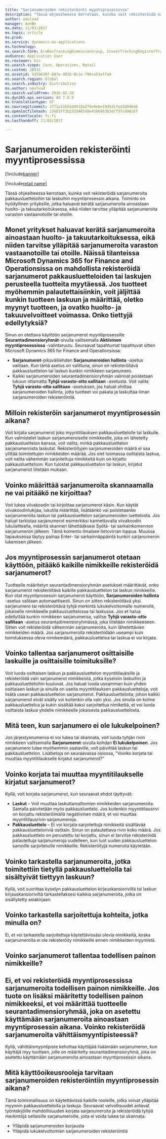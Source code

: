 ```yaml
---
title: "Sarjanumeroiden rekisteröinti myyntiprosessissa"
description: "Tässä ohjeaiheessa kerrotaan, kuinka voit rekisteröidä sarjanumeroita pakkausluetteloihin tai laskuihin myyntiprosessin aikana. Toiminto on hyödyllinen yrityksille, jotka haluavat kerätä sarjanumeroita ainoastaan huolto- ja takuutarkoituksessa, eikä niiden tarvitse ylläpitää sarjanumeroita varaston vastaanotoille tai otoille."
author: omulvad
manager: AnnBe
ms.date: 11/03/2017
ms.topic: article
ms.prod: 
ms.service: dynamics-ax-applications
ms.technology: 
ms.search.form: EcoResTrackingDimensionGroup, InventTrackingRegisterTrans, SalesEditLines, SalesTable
audience: Application User
ms.reviewer: bis
ms.search.scope: Core, Operations, Retail
ms.custom: 28931
ms.assetid: 5d39630f-607e-492b-8c1e-790ca53effa0
ms.search.region: Global
ms.search.industry: Distribution
ms.author: omulvad
ms.search.validFrom: 2016-02-28
ms.dyn365.ops.version: AX 7.0.0
ms.translationtype: HT
ms.sourcegitcommit: 2771a31b5a4d418a27de0ebe1945d1fed2d8d6d6
ms.openlocfilehash: 23683ff3b232d485d0e4386963b3dcf37cd96c6f
ms.contentlocale: fi-fi
ms.lasthandoff: 11/03/2017

---
```


# <a name="register-serial-numbers-in-the-sales-process"></a>Sarjanumeroiden rekisteröinti myyntiprosessissa

[!include[banner](../includes/banner.md)]

[!include[retail name](../includes/retail-name.md)]

Tässä ohjeaiheessa kerrotaan, kuinka voit rekisteröidä sarjanumeroita pakkausluetteloihin tai laskuihin myyntiprosessin aikana. Toiminto on hyödyllinen yrityksille, jotka haluavat kerätä sarjanumeroita ainoastaan huolto- ja takuutarkoituksessa, eikä niiden tarvitse ylläpitää sarjanumeroita varaston vastaanotoille tai otoille.

Monet yritykset haluavat kerätä sarjanumeroita ainoastaan huolto- ja takuutarkoituksessa, eikä niiden tarvitse ylläpitää sarjanumeroita varaston vastaanotoille tai otoille. Näissä tilanteissa Microsoft Dynamics 365 for Finance and Operationsissa on mahdollista rekisteröidä sarjanumerot pakkausluetteloiden tai laskujen perusteella tuotteita myytäessä. Jos tuotteet myöhemmin palautettaisiinkin, voit jäljittää kunkin tuotteen laskuun ja määrittää, oletko myynyt tuotteen, ja ovatko huolto- ja takuuvelvoitteet voimassa.
Onko tiettyjä edellytyksiä?
----------------------------

Sinun on otettava käyttöön sarjanumerot myyntiprosessille **Seurantadimensioryhmät**-sivulla valitsemalla **Aktiivinen myyntiprosessissa** -valintaruutu. Seuraavat tapahtumat tapahtuvat sitten Microsoft Dynamics 365 for Finance and Operationsissa:
-   **Sarjanumerot**-pikavälilehden **Sarjanumeroiden hallinta** -asetus valitaan. Kun tämä asetus on valittuna, sinun on rekisteröitävä pakkausluettelon tai laskun kunkin nimikkeen sarjanumero.
-   Kaikki sarjanumeroiden seurantadimensioryhmän valinnat poistetaan lukuun ottamatta **Tyhjä varasto-otto sallitaan** -asetusta. Voit valita **Tyhjä varasto-otto sallitaan** -asetuksen, jos haluat ohittaa sarjanumeroiden hallinta, jotta tuotteet voi pakata ja laskuttaa ilman sarjanumeroiden rekisteröintiä.

## <a name="when-do-i-register-serial-numbers-during-the-sales-process"></a>Milloin rekisteröin sarjanumerot myyntiprosessin aikana?
Voit kirjata sarjanumerot joko myyntitilauksen pakkausluettelolle tai laskulle. Kun valmistelet laskun sarjanumeroiselle nimikkeelle, joka on lähetetty pakkausluettelon kanssa, voit valita, minkä pakkausluettelon sarjanumeroista laskutat. Rekisteröityjen sarjanumeroiden määrä ei saa ylittää toimitettujen nimikkeiden määrää. Jos olet luomassa osittaista laskua, voit valita vähemmän sarjoitettuja nimikkeitä kuin on kirjattu pakkausluetteloon. Kun tulostat pakkausluettelon tai laskun, kirjatut sarjanumerot liitetään mukaan.

## <a name="can-i-enter-serial-numbers-by-scanning-them-or-do-i-have-to-type-them"></a>Voinko määrittää sarjanumeroita skannaamalla ne vai pitääkö ne kirjoittaa?
Voit lukea viivakoodin tai kirjoittaa sarjanumerot käsin. Kun käytät viivakoodinlukijaa, lukutila määrittää, lisätäänkö vai poistetaanko sarjanumeroita laskun tai pakkausluettelon sarjanumeroiden luettelosta. Jos haluat tarkistaa sarjanumerot esimerkiksi kannettavalla viivakoodin lukulaitteella, määritä skanneri lähettääksesi Syötä- tai sarkainkomennon sarjanumeron jälkeen. Tämä komento ilmaisee tietovirran loppua. Muussa tapauksessa täytyy painaa Enter- tai sarkainnäppäintä kunkin sarjanumeron lukemisen jälkeen.

## <a name="if-i-enable-serial-numbers-for-the-sales-process-do-i-have-to-register-all-serial-numbers-for-all-items"></a>Jos myyntiprosessin sarjanumerot otetaan käyttöön, pitääkö kaikille nimikkeille rekisteröidä sarjanumerot?
Tuotteelle määritetyn seurantadimensioryhmän asetukset määrittävät, onko sarjanumerot rekisteröitävä kaikille pakkausluettelon tai laskun nimikkeille. Kun otat myyntiprosessin sarjanumerot käyttöön, **Sarjanumeroiden hallinta** -asetus valitaan automaattisesti. Sinun on sitten rekisteröitävä yksi sarjanumero tai rekisteröitävä tyhjä merkintä lukukelvottomalle numerolle, jokaiselle nimikkeelle pakkausluettelossa tai laskussa. Jos et halua edellyttää kunkin nimikkeen sarjanumeroa, valitse **Tyhjä varasto-otto sallitaan** -asetus seurantadimensioryhmässä, joka liitetään nimikkeeseen. Sitten voit rekisteröidä vähemmän sarjanumeroita, kuin lähetettävien nimikkeiden määrä. Jos sarjanumeroita rekisteröidään useampi kuin toimituksessa oleva nimikemäärä, pakkausluetteloa tai laskua ei voi kirjata.

## <a name="can-i-register-serial-numbers-for-partial-invoices-and-partial-shipments"></a>Voinko tallentaa sarjanumerot osittaisille laskuille ja osittaisille toimituksille?
Voit luoda osittaisen laskun ja pakkausluettelon myyntitilauksille ja rekisteröidä vain sarjanumerot nimikkeistä, jotka kyseisiin laskuihin ja pakkausluetteloihin kuuluvat. Jos haluat luoda useamman kuin yhden osittaisen laskun ja sinulla on useita myyntitilauksen pakkausluetteloja, voit lisätä usean pakkausluettelon sarjanumerot. Pakkausluetteloita, johon kaikki sarjanumerot eivät sisälly voi kuitenkin olla vain yksi. Jos sinulla on kolme pakkausluetteloa ja kukin sisältää kaksi sarjoitettua nimikettä, et voi luoda osittaista laskua yhdelle nimikkeelle jokaisesta pakkausluettelosta.

## <a name="what-do-i-do-when-a-serial-number-isnt-readable"></a>Mitä teen, kun sarjanumero ei ole lukukelpoinen?
Jos järjestysnumeroa ei voi lukea tai skannata, voit luoda tyhjän rivin nimikkeen valitsemalla **Sarjanumerot**-sivulla kohdan **Ei lukukelpoinen**. Jos sarjanumero tulee myöhemmin saataville, voit päivittää laskun tai pakkausluettelon. Lisätietoja on seuraavassa osiossa, "Voinko korjata tai muuttaa myyntitilaukselle kirjatut sarjanumerot?"

## <a name="can-i-correct-or-change-the-serial-numbers-that-i-have-registered-for-a-sales-order"></a>Voinko korjata tai muuttaa myyntitilaukselle kirjatut sarjanumerot?
Kyllä, voit korjata sarjanumerot, kun seuraavat ehdot täyttyvät:
-   **Laskut** – Voit muuttaa laskuttamattomien nimikkeiden sarjanumeroita. Samalla päivitetään myös pakkausluettelo. Jos kuitenkin myyntitilausrivi on korjattu rekisteröimällä negatiivinen määrä, et voi muuttaa myyntitilausrivin sarjanumeroja.
-   **Pakkausluettelo** – Et voi korjata sarjoitettuja nimikkeitä sisältävää pakkausluetteloriviä osittain. Sinun on palautettava rivin koko määrä. Jos pakkausluettelo on peruutettu tai korjattu, sinun ei tarvitse rekisteröidä palautettuja sarjanumeroja uudelleen, kun luot uuden pakkausluettelon samoille sarjoitetuille nimikkeille. Rekisteröityjä numeroita käytetään.

## <a name="can-i-view-the-serial-numbers-that-were-shipped-together-with-a-specific-packing-slip-or-that-were-included-on-an-invoice"></a>Voinko tarkastella sarjanumeroita, jotka toimitettiin tietyllä pakkausluettelolla tai sisältyivät tiettyyn laskuun?
Kyllä, voit suorittaa kyselyn pakkausluettelon kirjauskansioriviltä tai laskun kirjauskansioriviltä tarkastellaksesi kaikkia sarjanumeroita, jotka on sisällytetty asiakirjaan.

## <a name="can-i-view-the-serialized-items-that-i-have-on-hand"></a>Voinko tarkastella sarjoitettuja kohteita, jotka minulla on?
Ei, et voi tarkastella sarjoitettuja käytettävissäsi olevia nimikkeitä, koska sarjanumeroita ei ole rekisteröity nimikkeille ennen nimikkeiden myymistä.

## <a name="can-i-register-serial-numbers-for-catchweight-items"></a>Voinko sarjanumerot tallentaa todellisen painon nimikkeille?
Ei, et voi rekisteröidä myyntiprosessissa sarjanumeroita todellisen painon nimikkeille. Jos tuote on lisäksi määritetty todellisen painon nimikkeeksi, et voi määrittää tuotteelle seurantadimensioryhmää, joka on asetettu käyttämään sarjanumeroita ainoastaan myyntiprosessin aikana.
Voinko rekisteröidä sarjanumeroita vähittäismyyntipisteessä?
------------------------------------------------

Kyllä, vähittäismyyntipiste kehottaa käyttäjää lisäämään sarjanumeron, kun käyttäjä myy tuotteen, jolle on määritetty seurantadimensioryhmä, joka on asetettu käyttämään sarjanumeroita ainoastaan myyntiprosessin aikana.

## <a name="what-security-roles-are-required-in-order-to-register-serial-numbers-during-the-sales-process"></a>Mitä käyttöoikeusrooleja tarvitaan sarjanumeroiden rekisteröintiin myyntiprosessin aikana?
Tämä toiminnallisuus on käytettävissä kaikille rooleille, jotka voivat ylläpitää myynnin pakkausluetteloita ja laskuja. Seuraavat velvollisuudet antavat työntekijöille mahdollisuuden korjata sarjanumeroita ja rekisteröidä tyhjiä merkintöjä sellaisille sarjanumeroille, joita ei voida lukea tai skannata:
-   Ylläpidä sarjanumeroiden korjausta
-   Ylläpidä lukukelvottomien sarjanumeroiden rekisteröintiä






